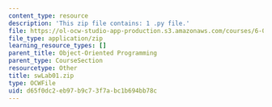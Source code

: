 ```yaml
---
content_type: resource
description: 'This zip file contains: 1 .py file.'
file: https://ol-ocw-studio-app-production.s3.amazonaws.com/courses/6-01sc-introduction-to-electrical-engineering-and-computer-science-i-spring-2011/d65f0dc2eb97b9c73f7abc1b694bb78c_swLab01.zip
file_type: application/zip
learning_resource_types: []
parent_title: Object-Oriented Programming
parent_type: CourseSection
resourcetype: Other
title: swLab01.zip
type: OCWFile
uid: d65f0dc2-eb97-b9c7-3f7a-bc1b694bb78c
---
```

